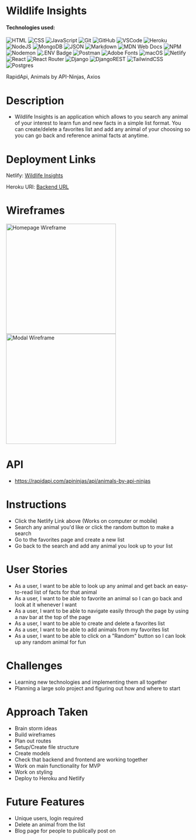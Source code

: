 # Wildlife Insights

#### Technologies used:
![HTML](https://img.shields.io/badge/HTML5-E34F26?style=for-the-badge&logo=html5&logoColor=white)
![CSS](https://img.shields.io/badge/CSS-239120?&style=for-the-badge&logo=css3&logoColor=white)
![JavaScript](https://img.shields.io/badge/JavaScript-323330?style=for-the-badge&logo=javascript&logoColor=F7DF1E)
![Git](https://img.shields.io/badge/git-%23F05033.svg?style=for-the-badge&logo=git&logoColor=white)
![GitHub](https://img.shields.io/badge/GitHub-100000?style=for-the-badge&logo=github&logoColor=white)
![VSCode](https://img.shields.io/badge/VSCode-0078D4?style=for-the-badge&logo=visual%20studio%20code&logoColor=white)
![Heroku](https://img.shields.io/badge/heroku-%23430098.svg?style=for-the-badge&logo=heroku&logoColor=white)
![NodeJS](https://img.shields.io/badge/node.js-6DA55F?style=for-the-badge&logo=node.js&logoColor=white)
![MongoDB](https://img.shields.io/badge/MongoDB-%234ea94b.svg?style=for-the-badge&logo=mongodb&logoColor=white)
![JSON](https://img.shields.io/badge/json-5E5C5C?style=for-the-badge&logo=json&logoColor=white)
![Markdown](https://img.shields.io/badge/markdown-%23000000.svg?style=for-the-badge&logo=markdown&logoColor=white)
![MDN Web Docs](https://img.shields.io/badge/MDN_Web_Docs-black?style=for-the-badge&logo=mdnwebdocs&logoColor=white)
![NPM](https://img.shields.io/badge/NPM-%23CB3837.svg?style=for-the-badge&logo=npm&logoColor=white)
![Nodemon](https://img.shields.io/badge/NODEMON-%23323330.svg?style=for-the-badge&logo=nodemon&logoColor=%BBDEAD)
![.ENV Badge](https://img.shields.io/badge/.ENV-ECD53F?logo=dotenv&logoColor=000&style=for-the-badge)
![Postman](https://img.shields.io/badge/Postman-FF6C37?style=for-the-badge&logo=postman&logoColor=white)
![Adobe Fonts](https://img.shields.io/badge/Adobe%20Fonts-000B1D.svg?style=for-the-badge&logo=Adobe%20Fonts&logoColor=white)
![macOS](https://img.shields.io/badge/mac%20os-000000?style=for-the-badge&logo=macos&logoColor=F0F0F0)
![Netlify](https://img.shields.io/badge/Netlify-00C7B7?style=for-the-badge&logo=netlify&logoColor=white)
![React](https://img.shields.io/badge/react-%2320232a.svg?style=for-the-badge&logo=react&logoColor=%2361DAFB)
![React Router](https://img.shields.io/badge/React_Router-CA4245?style=for-the-badge&logo=react-router&logoColor=white)
![Django](https://img.shields.io/badge/django-%23092E20.svg?style=for-the-badge&logo=django&logoColor=white)
![DjangoREST](https://img.shields.io/badge/DJANGO-REST-ff1709?style=for-the-badge&logo=django&logoColor=white&color=ff1709&labelColor=gray)
![TailwindCSS](https://img.shields.io/badge/tailwindcss-%2338B2AC.svg?style=for-the-badge&logo=tailwind-css&logoColor=white)
![Postgres](https://img.shields.io/badge/postgres-%23316192.svg?style=for-the-badge&logo=postgresql&logoColor=white)

RapidApi, Animals by API-Ninjas, Axios

#

# Description

  - Wildlife Insights is an application which allows to you search any animal of your interest to learn fun and new facts in a simple list format. You can create/delete a favorites list and add any animal of your choosing so you can go back and reference animal facts at anytime.

#

# Deployment Links
Netlify:
<a href="https://wildlife-insights.netlify.app/"> Wildlife Insights</a>

Heroku URl:
<a href="https://wildlife-insights-378a5a2ba9a7.herokuapp.com/">Backend URL</a>


#

# Wireframes
<img src="https://media.git.generalassemb.ly/user/51699/files/bb8523c4-7ad1-4910-8d9d-28e8c57ac483" alt="Homepage Wireframe" height="300">
<img src="https://media.git.generalassemb.ly/user/51699/files/c8a90417-40d4-4675-ae5e-778f17fb9f85" alt="Modal Wireframe" height="300">

# API
 - https://rapidapi.com/apininjas/api/animals-by-api-ninjas

#

# Instructions

  - Click the Netlify Link above (Works on computer or mobile)
  - Search any animal you'd like or click the random button to make a search
  - Go to the favorites page and create a new list
  - Go back to the search and add any animal you look up to your list

#

# User Stories

  - As a user, I want to be able to look up any animal and get back an easy-to-read list of facts for that animal
  - As a user, I want to be able to favorite an animal so I can go back and look at it whenever I want
  - As a user, I want to be able to navigate easily through the page by using a nav bar at the top of the page
  - As a user, I want to be able to create and delete a favorites list
  - As a user, I want to be able to add animals from my favorites list
  - As a user, I want to be able to click on a "Random" button so I can look up any random animal for fun
  

#

# Challenges

  - Learning new technologies and implementing them all together
  - Planning a large solo project and figuring out how and where to start

#

# Approach Taken

  - Brain storm ideas
  - Build wireframes
  - Plan out routes
  - Setup/Create file structure
  - Create models
  - Check that backend and frontend are working together
  - Work on main functionality for MVP
  - Work on styling
  - Deploy to Heroku and Netlify
  

  #

# Future Features
  - Unique users, login required
  - Delete an animal from the list
  - Blog page for people to publically post on